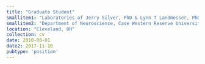 ```yaml
---
title: "Graduate Student"
smallitem1: "Laboratories of Jerry Silver, PhD & Lynn T Landmesser, PhD"
smallitem2: "Department of Neuroscience, Case Western Reserve University"
location: "Cleveland, OH"
collection: cv
date: 2010-08-01
date2: 2017-11-10
pubtype: 'position'
---
```

